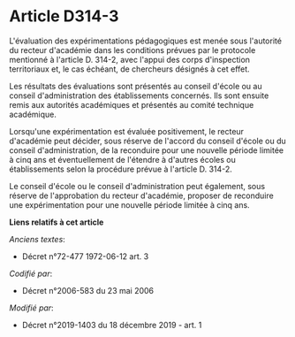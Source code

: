 # Article D314-3

L'évaluation des expérimentations pédagogiques est menée sous l'autorité du recteur d'académie dans les conditions prévues
par le protocole mentionné à l'article D. 314-2, avec l'appui des corps d'inspection territoriaux et, le cas échéant, de
chercheurs désignés à cet effet.

Les résultats des évaluations sont présentés au conseil d'école ou au conseil d'administration des établissements concernés.
Ils sont ensuite remis aux autorités académiques et présentés au comité technique académique.

Lorsqu'une expérimentation est évaluée positivement, le recteur d'académie peut décider, sous réserve de l'accord du conseil
d'école ou du conseil d'administration, de la reconduire pour une nouvelle période limitée à cinq ans et éventuellement de
l'étendre à d'autres écoles ou établissements selon la procédure prévue à l'article D. 314-2.

Le conseil d'école ou le conseil d'administration peut également, sous réserve de l'approbation du recteur d'académie,
proposer de reconduire une expérimentation pour une nouvelle période limitée à cinq ans.

**Liens relatifs à cet article**

_Anciens textes_:

  - Décret n°72-477 1972-06-12 art. 3

_Codifié par_:

  - Décret n°2006-583 du 23 mai 2006

_Modifié par_:

  - Décret n°2019-1403 du 18 décembre 2019 - art. 1

